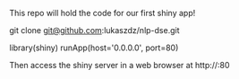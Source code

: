 This repo will hold the code for our first shiny app!

git clone git@github.com:lukaszdz/nlp-dse.git

library(shiny)
runApp(host='0.0.0.0', port=80)

Then access the shiny server in a web browser at http://<YOUR-IP-ADDRESS>:80
